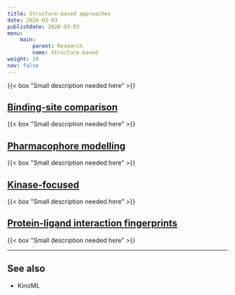 ```yaml
---
title: Structure-based approaches
date: 2020-03-03
publishdate: 2020-03-03
menu:
    main:
        parent: Research
        name: Structure-based
weight: 10
nav: false
---
```


{{< box "Small description needed here" >}}


## [Binding-site comparison](/research/lines/binding-sites/)

{{< box "Small description needed here" >}}

## [Pharmacophore modelling](/research/lines/pharmacophores/)

{{< box "Small description needed here" >}}

## [Kinase-focused](/research/lines/kinases/)

{{< box "Small description needed here" >}}

## [Protein-ligand interaction fingerprints](/research/lines/interaction-fingerprints/)

{{< box "Small description needed here" >}}

***

## See also

* KinoML